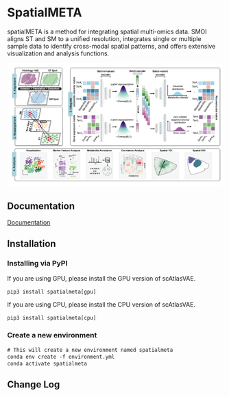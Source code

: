 # SpatialMETA

spatialMETA is a method for integrating spatial multi-omics data. SMOI aligns ST and SM to a unified resolution, integrates single or multiple sample data to identify cross-modal spatial patterns, and offers extensive visualization and analysis functions.

<img src="./docs/spatialmeta.png" />

## Documentation

[Documentation](https://spatialmeta.readthedocs.io/en/latest/)

## Installation

### Installing via PyPI

If you are using GPU, please install the GPU version of scAtlasVAE.
```shell
pip3 install spatialmeta[gpu]
```

If you are using CPU, please install the CPU version of scAtlasVAE.
```shell
pip3 install spatialmeta[cpu]
```
### Create a new environment

```shell
# This will create a new environment named spatialmeta
conda env create -f environment.yml
conda activate spatialmeta
```
## Change Log
